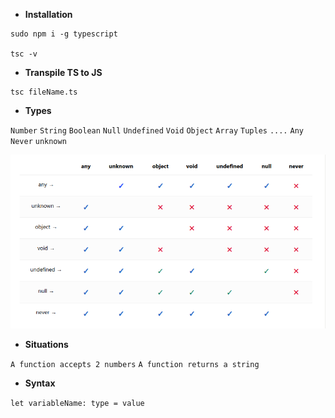
- **Installation**
```
sudo npm i -g typescript

tsc -v
```

- **Transpile TS to JS**
```
tsc fileName.ts
```

- **Types**

`Number`
`String`
`Boolean`
`Null`
`Undefined`
`Void`
`Object`
`Array`
`Tuples`
`....`
`Any`
`Never`
`unknown`

![CHEESE!](ts_type.png)


- **Situations**

`A function accepts 2 numbers`
`A function returns a string`


- **Syntax**

`let variableName: type = value`

